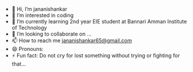 - 👋 Hi, I’m jananishankar
- 👀 I’m interested in coding
- 🌱 I’m currently learning 2nd year EIE student at Bannari Amman Institute of Technology
- 💞️ I’m looking to collaborate on ...
- 📫 How to reach me jananishankar65@gmail.com
- 😄 Pronouns: 
- ⚡ Fun fact: Do not cry for lost something without trying or fighting for that...

<!---
jananishankar567/jananishankar567 is a ✨ special ✨ repository because its `README.md` (this file) appears on your GitHub profile.
You can click the Preview link to take a look at your changes.
--->
